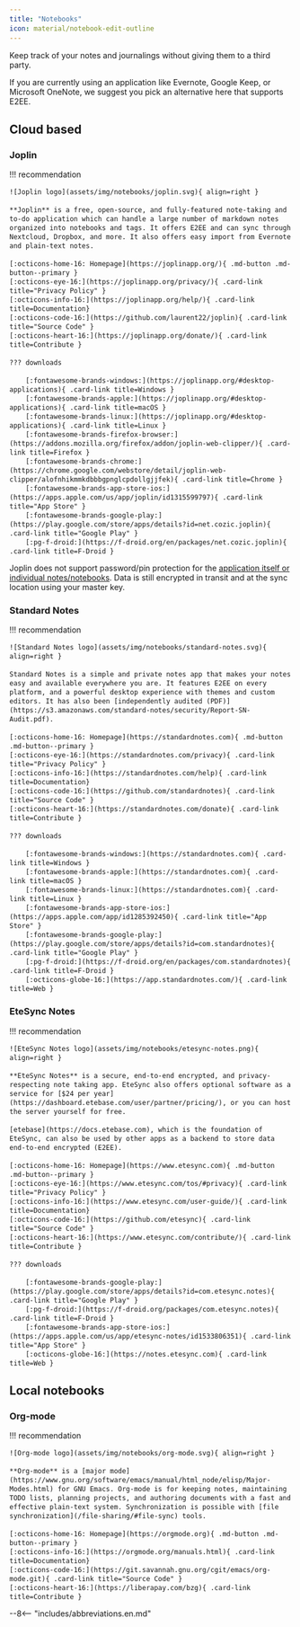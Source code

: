 ```yaml
---
title: "Notebooks"
icon: material/notebook-edit-outline
---
```


Keep track of your notes and journalings without giving them to a third party.

If you are currently using an application like Evernote, Google Keep, or Microsoft OneNote, we suggest you pick an alternative here that supports E2EE.

## Cloud based

### Joplin

!!! recommendation

    ![Joplin logo](assets/img/notebooks/joplin.svg){ align=right }

    **Joplin** is a free, open-source, and fully-featured note-taking and to-do application which can handle a large number of markdown notes organized into notebooks and tags. It offers E2EE and can sync through Nextcloud, Dropbox, and more. It also offers easy import from Evernote and plain-text notes.

    [:octicons-home-16: Homepage](https://joplinapp.org/){ .md-button .md-button--primary }
    [:octicons-eye-16:](https://joplinapp.org/privacy/){ .card-link title="Privacy Policy" }
    [:octicons-info-16:](https://joplinapp.org/help/){ .card-link title=Documentation}
    [:octicons-code-16:](https://github.com/laurent22/joplin){ .card-link title="Source Code" }
    [:octicons-heart-16:](https://joplinapp.org/donate/){ .card-link title=Contribute }

    ??? downloads

        [:fontawesome-brands-windows:](https://joplinapp.org/#desktop-applications){ .card-link title=Windows }
        [:fontawesome-brands-apple:](https://joplinapp.org/#desktop-applications){ .card-link title=macOS }
        [:fontawesome-brands-linux:](https://joplinapp.org/#desktop-applications){ .card-link title=Linux }
        [:fontawesome-brands-firefox-browser:](https://addons.mozilla.org/firefox/addon/joplin-web-clipper/){ .card-link title=Firefox }
        [:fontawesome-brands-chrome:](https://chrome.google.com/webstore/detail/joplin-web-clipper/alofnhikmmkdbbbgpnglcpdollgjjfek){ .card-link title=Chrome }
        [:fontawesome-brands-app-store-ios:](https://apps.apple.com/us/app/joplin/id1315599797){ .card-link title="App Store" }
        [:fontawesome-brands-google-play:](https://play.google.com/store/apps/details?id=net.cozic.joplin){ .card-link title="Google Play" }
        [:pg-f-droid:](https://f-droid.org/en/packages/net.cozic.joplin){ .card-link title=F-Droid }

Joplin does not support password/pin protection for the [application itself or individual notes/notebooks](https://github.com/laurent22/joplin/issues/289). Data is still encrypted in transit and at the sync location using your master key.

### Standard Notes

!!! recommendation

    ![Standard Notes logo](assets/img/notebooks/standard-notes.svg){ align=right }

    Standard Notes is a simple and private notes app that makes your notes easy and available everywhere you are. It features E2EE on every platform, and a powerful desktop experience with themes and custom editors. It has also been [independently audited (PDF)](https://s3.amazonaws.com/standard-notes/security/Report-SN-Audit.pdf).

    [:octicons-home-16: Homepage](https://standardnotes.com){ .md-button .md-button--primary }
    [:octicons-eye-16:](https://standardnotes.com/privacy){ .card-link title="Privacy Policy" }
    [:octicons-info-16:](https://standardnotes.com/help){ .card-link title=Documentation}
    [:octicons-code-16:](https://github.com/standardnotes){ .card-link title="Source Code" }
    [:octicons-heart-16:](https://standardnotes.com/donate){ .card-link title=Contribute }

    ??? downloads

        [:fontawesome-brands-windows:](https://standardnotes.com){ .card-link title=Windows }
        [:fontawesome-brands-apple:](https://standardnotes.com){ .card-link title=macOS }
        [:fontawesome-brands-linux:](https://standardnotes.com){ .card-link title=Linux }
        [:fontawesome-brands-app-store-ios:](https://apps.apple.com/app/id1285392450){ .card-link title="App Store" }
        [:fontawesome-brands-google-play:](https://play.google.com/store/apps/details?id=com.standardnotes){ .card-link title="Google Play" }
        [:pg-f-droid:](https://f-droid.org/en/packages/com.standardnotes){ .card-link title=F-Droid }
        [:octicons-globe-16:](https://app.standardnotes.com/){ .card-link title=Web }

### EteSync Notes

!!! recommendation

    ![EteSync Notes logo](assets/img/notebooks/etesync-notes.png){ align=right }

    **EteSync Notes** is a secure, end-to-end encrypted, and privacy-respecting note taking app. EteSync also offers optional software as a service for [$24 per year](https://dashboard.etebase.com/user/partner/pricing/), or you can host the server yourself for free.

    [etebase](https://docs.etebase.com), which is the foundation of EteSync, can also be used by other apps as a backend to store data end-to-end encrypted (E2EE).

    [:octicons-home-16: Homepage](https://www.etesync.com){ .md-button .md-button--primary }
    [:octicons-eye-16:](https://www.etesync.com/tos/#privacy){ .card-link title="Privacy Policy" }
    [:octicons-info-16:](https://www.etesync.com/user-guide/){ .card-link title=Documentation}
    [:octicons-code-16:](https://github.com/etesync){ .card-link title="Source Code" }
    [:octicons-heart-16:](https://www.etesync.com/contribute/){ .card-link title=Contribute }

    ??? downloads

        [:fontawesome-brands-google-play:](https://play.google.com/store/apps/details?id=com.etesync.notes){ .card-link title="Google Play" }
        [:pg-f-droid:](https://f-droid.org/packages/com.etesync.notes){ .card-link title=F-Droid }
        [:fontawesome-brands-app-store-ios:](https://apps.apple.com/us/app/etesync-notes/id1533806351){ .card-link title="App Store" }
        [:octicons-globe-16:](https://notes.etesync.com){ .card-link title=Web }

## Local notebooks

### Org-mode

!!! recommendation

    ![Org-mode logo](assets/img/notebooks/org-mode.svg){ align=right }

    **Org-mode** is a [major mode](https://www.gnu.org/software/emacs/manual/html_node/elisp/Major-Modes.html) for GNU Emacs. Org-mode is for keeping notes, maintaining TODO lists, planning projects, and authoring documents with a fast and effective plain-text system. Synchronization is possible with [file synchronization](/file-sharing/#file-sync) tools.

    [:octicons-home-16: Homepage](https://orgmode.org){ .md-button .md-button--primary }
    [:octicons-info-16:](https://orgmode.org/manuals.html){ .card-link title=Documentation}
    [:octicons-code-16:](https://git.savannah.gnu.org/cgit/emacs/org-mode.git){ .card-link title="Source Code" }
    [:octicons-heart-16:](https://liberapay.com/bzg){ .card-link title=Contribute }

--8<-- "includes/abbreviations.en.md"
